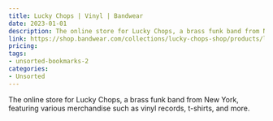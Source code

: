 ```yaml
---
title: Lucky Chops | Vinyl | Bandwear
date: 2023-01-01
description: The online store for Lucky Chops, a brass funk band from New York, featuring various merchandise such as vinyl records, t-shirts, and more.
link: https://shop.bandwear.com/collections/lucky-chops-shop/products/luc006
pricing: 
tags: 
- unsorted-bookmarks-2 
categories: 
- Unsorted 
---
```


The online store for Lucky Chops, a brass funk band from New York, featuring various merchandise such as vinyl records, t-shirts, and more.